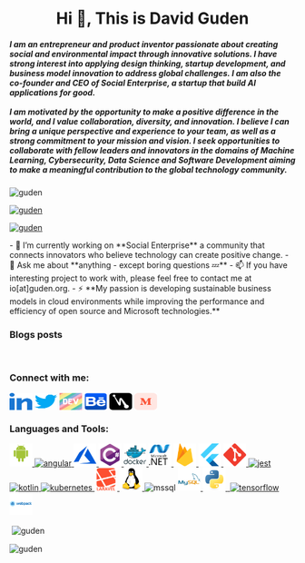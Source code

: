 <h1 align="center">Hi 👋, This is David Guden</h1>
<h5 align="left">I am an entrepreneur and product inventor passionate about creating social and environmental impact through innovative solutions. I have strong interest into applying design thinking, startup development, and business model innovation to address global challenges. I am also the co-founder and CEO of Social Enterprise, a startup that build AI applications for good. <br /> <br /> I am motivated by the opportunity to make a positive difference in the world, and I value collaboration, diversity, and innovation. I believe I can bring a unique perspective and experience to your team, as well as a strong commitment to your mission and vision. I seek opportunities to collaborate with fellow leaders and innovators in the domains of Machine Learning, Cybersecurity, Data Science and Software Development aiming to make a meaningful contribution to the global technology community.</h5>
<p align="left"><img src="https://komarev.com/ghpvc/?username=guden&amp;label=Profile%20views&amp;color=0e75b6&amp;style=flat" alt="guden" /></p>
<p align="left"><a href="https://github.com/ryo-ma/github-profile-trophy"><img src="https://github-profile-trophy.vercel.app/?username=guden" alt="guden" /></a></p>
<p align="left"><a href="https://twitter.com/guden" target="blank"><img src="https://img.shields.io/twitter/follow/guden?logo=twitter&amp;style=for-the-badge" alt="guden" /></a></p>
<p>- 🔭 I&rsquo;m currently working on **Social Enterprise** a community that connects innovators who believe technology can create positive change. - 💬 Ask me about **anything - except boring questions 💤** - 📫 If you have interesting project to work with, please feel free to contact me at io[at]guden.org. - ⚡ **My passion is developing sustainable business models in cloud environments while improving the performance and efficiency of open source and Microsoft technologies.**
  
  ### Blogs posts</p>
<!-- BLOG-POST-LIST:START -->
<p>&nbsp;</p>
<!-- BLOG-POST-LIST:END -->
<h3 align="left">Connect with me:</h3>
<p align="left"><a href="https://linkedin.com/in/guden" target="blank"><img src="https://github.com/guden/github/blob/master/images/icons/linked-in-alt.svg" alt="Guden on LinkedIn" width="40" height="30" align="center" /></a> <a href="https://twitter.com/guden" target="blank"><img src="https://github.com/guden/github/blob/master/images/icons/twitter.svg" alt="Guden on Twitter" width="40" height="30" align="center" /></a> <a href="https://dev.to/guden" target="blank"><img src="https://github.com/guden/github/blob/master/images/icons/devto.svg" alt="Guden on Dev.to" width="40" height="30" align="center" /></a> <a href="https://be.net/guden" target="blank"><img src="https://github.com/guden/github/blob/master/images/icons/behance.svg" alt="Guden on Behance" width="40" height="30" align="center" /></a> <a href="https://hashnode.com/@guden" target="blank"><img src="https://github.com/guden/github/blob/master/images/icons/hashnode.svg" alt="Guden on Hashnode" width="40" height="30" align="center" /></a> <a href="https://guden.medium.com/" target="blank"><img src="https://github.com/guden/github/blob/master/images/icons/medium.svg" alt="Guden on Medium" width="40" height="30" align="center" /></a></p>
<h3 align="left">Languages and Tools:</h3>
<p align="left"><a href="https://developer.android.com" target="_blank" rel="noopener noreferrer"> <img src="https://github.com/guden/github/blob/master/images/icons/android-original-wordmark.svg" alt="android" width="40" height="40" /> </a> <a href="https://angular.io" target="_blank" rel="noopener noreferrer"> <img src="https://github.com/guden/github/blob/master/images/icons/angular.svg" alt="angular" width="40" height="40" /> </a> <a href="https://azure.microsoft.com/en-in/" target="_blank" rel="noopener noreferrer"> <img src="https://github.com/guden/github/blob/master/images/icons/microsoft_azure-icon.svg" alt="azure" width="40" height="40" /> </a><a href="https://www.w3schools.com/cs/" target="_blank" rel="noopener noreferrer"><img src="https://github.com/guden/github/blob/master/images/icons/csharp-original.svg" alt="csharp" width="40" height="40" /> </a><a href="https://www.docker.com/" target="_blank" rel="noopener noreferrer"><img src="https://github.com/guden/github/blob/master/images/icons/docker-original-wordmark.svg" alt="docker" width="40" height="40" /> </a> <a href="https://dotnet.microsoft.com/" target="_blank" rel="noopener noreferrer"> <img src="https://github.com/guden/github/blob/master/images/icons/dot-net-original-wordmark.svg" alt="dotnet" width="40" height="40" /> </a><a href="https://firebase.google.com/" target="_blank" rel="noopener noreferrer"><img src="https://github.com/guden/github/blob/master/images/icons/firebase-icon.svg" alt="firebase" width="40" height="40" /> </a> <a href="https://flutter.dev" target="_blank" rel="noopener noreferrer"> <img src="https://github.com/guden/github/blob/master/images/icons/flutterio-icon.svg" alt="flutter" width="40" height="40" /> </a> <a href="https://git-scm.com/" target="_blank" rel="noopener noreferrer"> <img src="https://github.com/guden/github/blob/master/images/icons/git-scm-icon.svg" alt="git" width="40" height="40" /> </a><a href="https://jestjs.io" target="_blank" rel="noopener noreferrer"><img src="https://github.com/guden/github/blob/master/images/icons/jestjsio-icon.svg" alt="jest" width="40" height="40" /> </a> <a href="https://kotlinlang.org" target="_blank" rel="noopener noreferrer"> <img src="https://github.com/guden/github/blob/master/images/icons/kotlinlang-icon.svg" alt="kotlin" width="40" height="40" /> </a> <a href="https://kubernetes.io" target="_blank" rel="noopener noreferrer"> <img src="https://github.com/guden/github/blob/master/images/icons/kubernetes-icon.svg" alt="kubernetes" width="40" height="40" /> </a> <a href="https://laravel.com/" target="_blank" rel="noopener noreferrer"> <img src="https://github.com/guden/github/blob/master/images/icons/laravel-plain-wordmark.svg" alt="laravel" width="40" height="40" /> </a> <a href="https://www.linux.org/" target="_blank" rel="noopener noreferrer"> <img src="https://github.com/guden/github/blob/master/images/icons/linux-original.svg" alt="linux" width="40" height="40" /> </a> <img src="https://github.com/guden/github/blob/master/images/icons/microsoft-sql-server-logo.svg" alt="mssql" width="40" height="40" /> <a href="https://www.mysql.com/" target="_blank" rel="noopener noreferrer"> <img src="https://github.com/guden/github/blob/master/images/icons/mysql-original-wordmark.svg" alt="mysql" width="40" height="40" /> </a> <a href="https://www.python.org" target="_blank" rel="noopener noreferrer"> <img src="https://github.com/guden/github/blob/master/images/icons/python-original.svg" alt="python" width="40" height="40" /> </a><a href="https://pytorch.org/" target="_blank" rel="noopener noreferrer">&nbsp;</a><a href="https://www.tensorflow.org" target="_blank" rel="noopener noreferrer"><img src="https://github.com/guden/github/blob/master/images/icons/tensorflow-icon.svg" alt="tensorflow" width="40" height="40" /> </a><a href="https://webpack.js.org" target="_blank" rel="noopener noreferrer"><img src="https://github.com/guden/github/blob/master/images/icons/webpack-original-wordmark.svg" alt="webpack" width="40" height="40" /> </a></p>
<p>&nbsp;<img src="https://github-readme-stats.vercel.app/api?username=guden&amp;show_icons=true&amp;locale=en" alt="guden" align="center" /></p>
<p><img src="https://github-readme-streak-stats.herokuapp.com/?user=guden&amp;" alt="guden" align="center" /></p>
